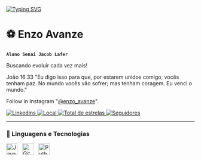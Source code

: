 <p align="center">
</p>

<p align="center">
</p>
  <a href="<a href="https://git.io/typing-svg"><img src="https://readme-typing-svg.demolab.com?font=Big+Shoulders+Stencil&size=30&pause=1000&color=029520&background=00FF7700&width=435&lines=Enzo+Avanze;Seja+Bem-Vindo+ao+meu+perfil!" alt="Typing SVG" /></a>
</p>

# ⚽ Enzo Avanze

**`Aluno Senai Jacob Lafer`**

Buscando evoluir cada vez mais!

João 16:33 "Eu digo isso para que, por estarem unidos comigo, vocês tenham paz. No mundo vocês vão sofrer; mas tenham coragem. Eu venci o mundo."

Follow in Instagram "[@enzo_avanze](https://www.instagram.com/enzo_avanze/)".

<p align="left">
    <a href="linkedin.com/in/enzo-avanze-37a43b352/">
        <img 
            alt="Linkedins" 
            title="Meu Linkedin" 
            src="https://custom-icon-badges.demolab.com/badge/-Meu%20Linkedin-blue?style=for-the-badge&logoColor=white&logo=repo"
        />
    </a>
    <a href="">
        <img 
            alt="Local" 
            title="Localização" 
            src="https://custom-icon-badges.demolab.com/badge/São Paulo-BR-purple?style=for-the-badge&logo=location&logoColor=white"
        />
    </a> 
    <a href="https://github.com/EnzoAvanze?tab=repositories&sort=stargazers">
        <img 
            alt="Total de estrelas" 
            title="Total de estrelas GitHub" 
            src="https://custom-icon-badges.demolab.com/github/stars/EnzoAvanze?color=55960c&style=for-the-badge&labelColor=488207&logo=star&label=estrelas"
        />
    </a>
    <a href="https://github.com/EnzoAvanze?tab=followers">
        <img 
            alt="Seguidores" 
            title="Me siga no GitHub" 
            src="https://custom-icon-badges.demolab.com/github/followers/EnzoAvanze?color=236ad3&labelColor=1155ba&style=for-the-badge&logo=github&label=Seguidores&logoColor=white"
        />
    </a>
</p>


---

### 🤖 Linguagens e Tecnologias


<img 
    align="left" 
    alt="JavaScript" 
    title="JavaScript"
    width="30px" 
    style="padding-right: 10px;" 
    src="https://cdn.jsdelivr.net/gh/devicons/devicon@latest/icons/javascript/javascript-original.svg" 
/>

<img 
    align="left" 
    alt="Git" 
    title="Git"
    width="30px" 
    style="padding-right: 10px;" 
    src="https://cdn.jsdelivr.net/gh/devicons/devicon@latest/icons/git/git-original.svg" 
/>
<img 
    align="left" 
    alt="Python" 
    title="Python"
    width="30px" 
    style="padding-right: 10px;" 
    src="https://cdn.jsdelivr.net/gh/devicons/devicon@latest/icons/python/python-original.svg" 
/>

<br/>
<br/>



